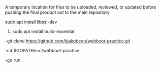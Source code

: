 A temporary location for files to be uploaded, reviewed, or updated before pushing the final product out to the main repository

sudo apt install libssl-dev

1. sudo apt install build-essential



-git clone https://github.com/bjakobson/webboot-practice.git



-cd $GOPATH/src/webboot-practice

-go run .


